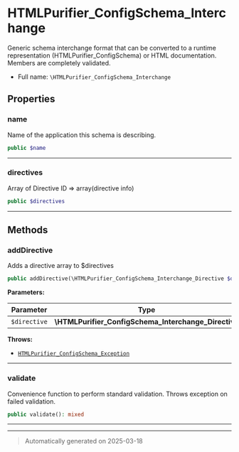 
# HTMLPurifier_ConfigSchema_Interchange

Generic schema interchange format that can be converted to a runtime
representation (HTMLPurifier_ConfigSchema) or HTML documentation. Members
are completely validated.



* Full name: `\HTMLPurifier_ConfigSchema_Interchange`



## Properties


### name

Name of the application this schema is describing.

```php
public $name
```






***

### directives

Array of Directive ID => array(directive info)

```php
public $directives
```






***

## Methods


### addDirective

Adds a directive array to $directives

```php
public addDirective(\HTMLPurifier_ConfigSchema_Interchange_Directive $directive): mixed
```








**Parameters:**

| Parameter | Type | Description |
|-----------|------|-------------|
| `$directive` | **\HTMLPurifier_ConfigSchema_Interchange_Directive** |  |




**Throws:**

- [`HTMLPurifier_ConfigSchema_Exception`](./HTMLPurifier_ConfigSchema_Exception.md)



***

### validate

Convenience function to perform standard validation. Throws exception
on failed validation.

```php
public validate(): mixed
```












***


***
> Automatically generated on 2025-03-18
